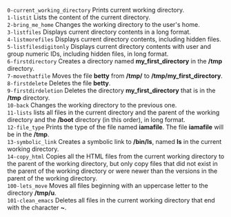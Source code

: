 `0-current_working_directory` Prints current working directory.\
`1-listit` Lists the content of the current directory.\
`2-bring_me_home` Changes the working directory to the user's home.\
`3-listfiles` Displays current directory contents in a long format.\
`4-listmorefiles` Displays current directory contents, including hidden files.\
`5-listfilesdigitonly` Displays current directory contents with user and group numeric IDs, including hidden files, in long format.\
`6-firstdirectory` Creates a directory named **my_first_directory** in the **/tmp** directory.\
`7-movethatfile` Moves the file **betty** from **/tmp/** to **/tmp/my_first_directory**.\
`8-firstdelete` Deletes the file **betty**.\
`9-firstdirdeletion` Deletes the directory **my_first_directory** that is in the **/tmp** directory.\
`10-back` Changes the working directory to the previous one.\
`11-lists` lists all files in the current directory and the parent of the working directory and the **/boot** directory (in this order), in long format.\
`12-file_type` Prints the type of the file named **iamafile**. The file **iamafile** will be in the **/tmp**.\
`13-symbolic_link` Creates a symbolic link to **/bin/ls**, named **__ls__** in the current working directory.\
`14-copy_html` Copies all the HTML files from the current working directory to the parent of the working directory, but only copy files that did not exist in the parent of the working directory or were newer than the versions in the parent of the working directory.\
`100-lets_move` Moves all files beginning with an uppercase letter to the directory **/tmp/u**.\
`101-clean_emacs` Deletes all files in the current working directory that end with the character **~**.
